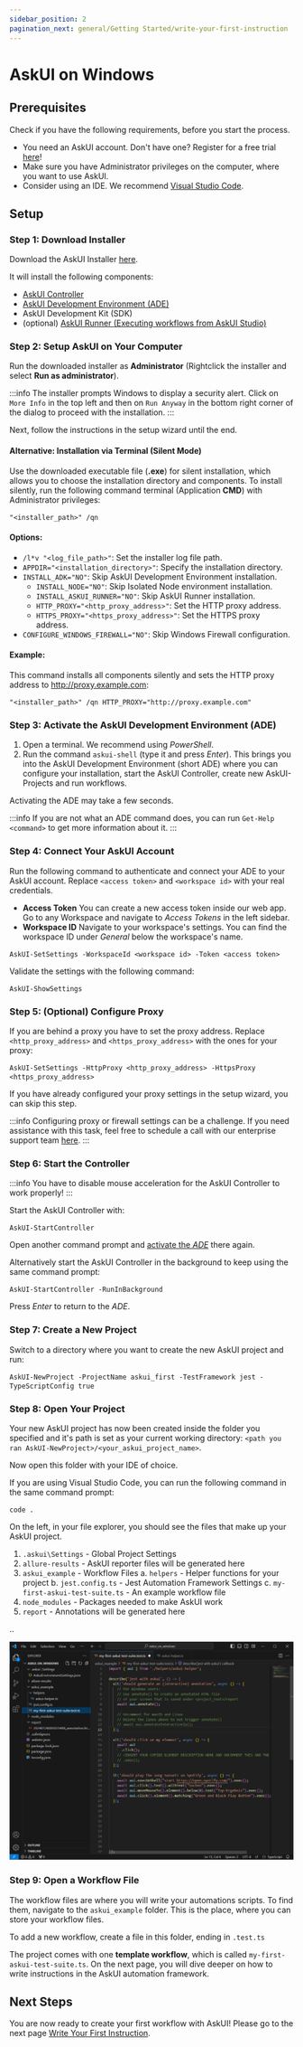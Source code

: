 ```yaml
---
sidebar_position: 2
pagination_next: general/Getting Started/write-your-first-instruction
---
```


# AskUI on Windows

## Prerequisites

Check if you have the following requirements, before you start the process.
- You need an AskUI account. Don't have one? Register for a free trial [here](https://xa5a040gvfz.typeform.com/to/IHdr0qY5)!
- Make sure you have Administrator privileges on the computer, where you want to use AskUI.
- Consider using an IDE. We recommend [Visual Studio Code](https://code.visualstudio.com/).

## Setup

### Step 1: Download Installer
Download the AskUI Installer [here](https://files.askui.com/releases/Installer/24.2.1/AskUI-Suite-24.2.1-System-Installer-Win-AMD64-Full.exe).

It will install the following components:

* [AskUI Controller](../../02-Components/AskUI-Controller.md)
* [AskUI Development Environment (ADE)](../../02-Components/AskUI-Development-Environment.md)
* AskUI Development Kit (SDK)
* (optional) [AskUI Runner (Executing workflows from AskUI Studio)](../../02-Components/AskUI-Runner.md)

### Step 2: Setup AskUI on Your Computer
Run the downloaded installer as **Administrator** (Rightclick the installer and select **Run as administrator**).

:::info
The installer prompts Windows to display a security alert. Click on `More Info` in the top left and then on `Run Anyway` in the bottom right corner of the dialog to proceed with the installation.
:::

Next, follow the instructions in the setup wizard until the end.

#### Alternative: Installation via Terminal (Silent Mode)
Use the downloaded executable file (**.exe**) for silent installation, which allows you to choose the installation directory and components. To install silently, run the following command terminal (Application **CMD**) with Administrator privileges:

```shell
"<installer_path>" /qn
```

#### Options:

- `/l*v "<log_file_path>"`: Set the installer log file path.
- `APPDIR="<installation_directory>"`: Specify the installation directory.
- `INSTALL_ADK="NO"`: Skip AskUI Development Environment installation.
    - `INSTALL_NODE="NO"`: Skip Isolated Node environment installation.
    - `INSTALL_ASKUI_RUNNER="NO"`: Skip AskUI Runner installation.
    - `HTTP_PROXY="<http_proxy_address>"`: Set the HTTP proxy address.
    - `HTTPS_PROXY="<https_proxy_address>"`: Set the HTTPS proxy address.
- `CONFIGURE_WINDOWS_FIREWALL="NO"`: Skip Windows Firewall configuration.

#### Example:
This command installs all components silently and sets the HTTP proxy address to http://proxy.example.com:

```shell
"<installer_path>" /qn HTTP_PROXY="http://proxy.example.com"
```

### Step 3: Activate the AskUI Development Environment (ADE)
1. Open a terminal. We recommend using *PowerShell*.
2. Run the command `askui-shell` (type it and press _Enter_). This brings you into the AskUI Development Environment (short ADE) where you can configure your installation, start the AskUI Controller, create new AskUI-Projects and run workflows.

Activating the ADE may take a few seconds.

:::info
If you are not what an ADE command does, you can run `Get-Help <command>` to get more information about it.
:::

### Step 4: Connect Your AskUI Account
Run the following command to authenticate and connect your ADE to your AskUI account. Replace `<access token>` and `<workspace id>` with your real credentials.

- **Access Token** You can create a new access token inside our web app. Go to any Workspace and navigate to *Access Tokens* in the left sidebar.
- **Workspace ID** Navigate to your workspace's settings. You can find the workspace ID under *General* below the workspace's name.

```shell
AskUI-SetSettings -WorkspaceId <workspace id> -Token <access token>
```

Validate the settings with the following command: 

```shell
AskUI-ShowSettings
```

### Step 5: (Optional) Configure Proxy
If you are behind a proxy you have to set the proxy address. Replace `<http_proxy_address>` and `<https_proxy_address>` with the ones for your proxy:

```shell
AskUI-SetSettings -HttpProxy <http_proxy_address> -HttpsProxy <https_proxy_address>
```
If you have already configured your proxy settings in the setup wizard, you can skip this step.

:::info
Configuring proxy or firewall settings can be a challenge. If you need assistance with this task, feel free to schedule a call with our enterprise support team [here](https://calendly.com/d/3m3-myw-9z7/askui-enterprise-onboarding-assistance).
:::

### Step 6: Start the Controller

:::info
You have to disable mouse acceleration for the AskUI Controller to work properly!
:::

Start the AskUI Controller with:

```shell
AskUI-StartController
```

Open another command prompt and [activate the _ADE_](#activate-the-askui-development-environment-ade) there again.

Alternatively start the AskUI Controller in the background to keep using the same command prompt:

```shell
AskUI-StartController -RunInBackground
```

Press _Enter_ to return to the _ADE_.

### Step 7: Create a New Project
Switch to a directory where you want to create the new AskUI project and run:

```shell
AskUI-NewProject -ProjectName askui_first -TestFramework jest -TypeScriptConfig true
```

### Step 8: Open Your Project
Your new AskUI project has now been created inside the folder you specified and it's path is set as your current working directory: `<path you ran AskUI-NewProject>/<your_askui_project_name>`.

Now open this folder with your IDE of choice.

If you are using Visual Studio Code, you can run the following command in the same command prompt:

```shell
code .
```
On the left, in your file explorer, you should see the files that make up your AskUI project.
1. `.askui\Settings` - Global Project Settings
2. `allure-results` - AskUI reporter files will be generated here
3. `askui_example` - Workflow Files
    a. `helpers` - Helper functions for your project
    b. `jest.config.ts` - Jest Automation Framework Settings
    c. `my-first-askui-test-suite.ts` - An example workflow file
4. `node_modules` - Packages needed to make AskUI work
5. `report` - Annotations will be generated here

..

![AskUI Project Visual Studio Code](Visual_Studio_Code.png)

### Step 9: Open a Workflow File
The workflow files are where you will write your automations scripts.
To find them, navigate to the `askui_example` folder. This is the place, where you can store your workflow files.

To add a new workflow, create a file in this folder, ending in `.test.ts`

The project comes with one **template workflow**, which is called `my-first-askui-test-suite.ts`.
On the next page, you will dive deeper on how to write instructions in the AskUI automation framework.

## Next Steps

You are now ready to create your first workflow with AskUI! Please go to the next page [Write Your First Instruction](../write-your-first-instruction.md).
